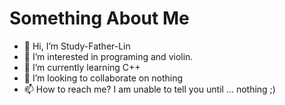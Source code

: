 # Something About Me
- 👋 Hi, I’m Study-Father-Lin
- 👀 I’m interested in programing and violin.
- 🌱 I’m currently learning C++
- 💞️ I’m looking to collaborate on nothing
- 📫 How to reach me? I am unable to tell you until ... nothing ;)
